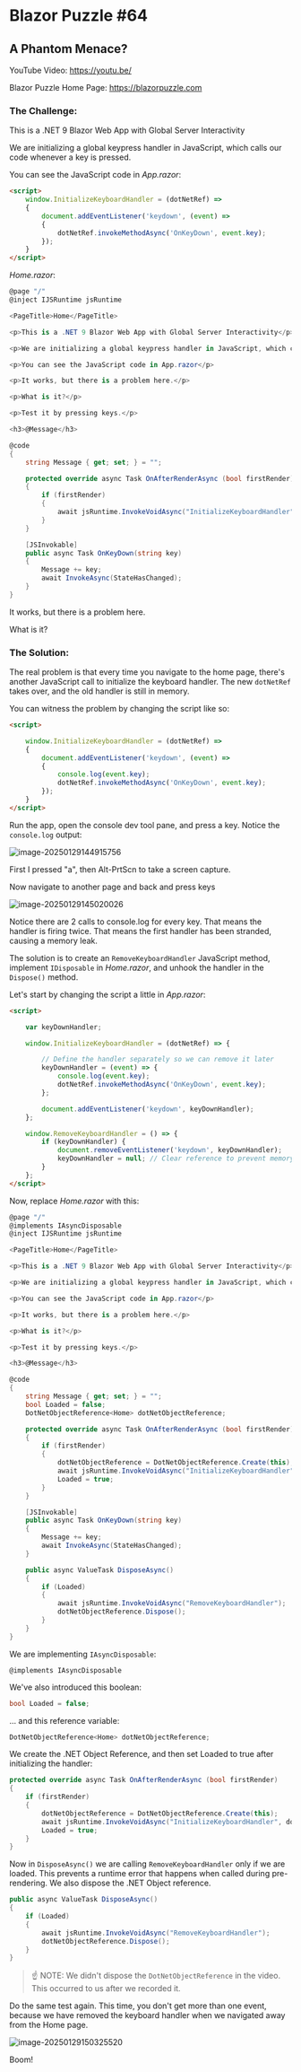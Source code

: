 # Blazor Puzzle #64

## A Phantom Menace?

YouTube Video: https://youtu.be/

Blazor Puzzle Home Page: https://blazorpuzzle.com

### The Challenge:

This is a .NET 9 Blazor Web App with Global Server Interactivity

We are initializing a global keypress handler in JavaScript, which calls our code whenever a key is pressed.

You can see the JavaScript code in *App.razor*:

```html
<script>
    window.InitializeKeyboardHandler = (dotNetRef) =>
    {
        document.addEventListener('keydown', (event) =>
        {
            dotNetRef.invokeMethodAsync('OnKeyDown', event.key);
        });
    }
</script>
```

*Home.razor*:

```c#
@page "/"
@inject IJSRuntime jsRuntime

<PageTitle>Home</PageTitle>

<p>This is a .NET 9 Blazor Web App with Global Server Interactivity</p>

<p>We are initializing a global keypress handler in JavaScript, which calls our code whenever a key is pressed.</p>

<p>You can see the JavaScript code in App.razor</p>

<p>It works, but there is a problem here.</p>

<p>What is it?</p>

<p>Test it by pressing keys.</p>

<h3>@Message</h3>

@code 
{
    string Message { get; set; } = "";

    protected override async Task OnAfterRenderAsync (bool firstRender)
    {
        if (firstRender)
        {
            await jsRuntime.InvokeVoidAsync("InitializeKeyboardHandler", DotNetObjectReference.Create(this));
        }
    }

    [JSInvokable]
    public async Task OnKeyDown(string key)
    {
        Message += key;
        await InvokeAsync(StateHasChanged);
    }
}
```

It works, but there is a problem here.

What is it?

### The Solution:

The real problem is that every time you navigate to the home page, there's another JavaScript call to initialize the keyboard handler. The new `dotNetRef` takes over, and the old handler is still in memory.

You can witness the problem by changing the script like so:

```html
<script>

    window.InitializeKeyboardHandler = (dotNetRef) =>
    {
        document.addEventListener('keydown', (event) =>
        {
            console.log(event.key);
            dotNetRef.invokeMethodAsync('OnKeyDown', event.key);
        });
    }
</script>
```

Run the app, open the console dev tool pane, and press a key. Notice the `console.log` output:

![image-20250129144915756](images/image-20250129144915756.png)

First I pressed "a", then Alt-PrtScn to take a screen capture.

Now navigate to another page and back and press keys

![image-20250129145020026](images/image-20250129145020026.png)

Notice there are 2 calls to console.log for every key. That means the handler is firing twice. That means the first handler has been stranded, causing a memory leak.

The solution is to create an `RemoveKeyboardHandler` JavaScript method, implement `IDisposable` in *Home.razor*, and unhook the handler in the `Dispose()` method. 

Let's start by changing the script a little in *App.razor*:

```html
<script>

    var keyDownHandler;

    window.InitializeKeyboardHandler = (dotNetRef) => {

        // Define the handler separately so we can remove it later
        keyDownHandler = (event) => {
            console.log(event.key);
            dotNetRef.invokeMethodAsync('OnKeyDown', event.key);
        };

        document.addEventListener('keydown', keyDownHandler);
    };

    window.RemoveKeyboardHandler = () => {
        if (keyDownHandler) {
            document.removeEventListener('keydown', keyDownHandler);
            keyDownHandler = null; // Clear reference to prevent memory leaks
        }
    };
</script>
```

Now, replace *Home.razor* with this:

```c#
@page "/"
@implements IAsyncDisposable
@inject IJSRuntime jsRuntime

<PageTitle>Home</PageTitle>

<p>This is a .NET 9 Blazor Web App with Global Server Interactivity</p>

<p>We are initializing a global keypress handler in JavaScript, which calls our code whenever a key is pressed.</p>

<p>You can see the JavaScript code in App.razor</p>

<p>It works, but there is a problem here.</p>

<p>What is it?</p>

<p>Test it by pressing keys.</p>

<h3>@Message</h3>

@code 
{
    string Message { get; set; } = "";
    bool Loaded = false;
    DotNetObjectReference<Home> dotNetObjectReference;

    protected override async Task OnAfterRenderAsync (bool firstRender)
    {
        if (firstRender)
        {
            dotNetObjectReference = DotNetObjectReference.Create(this);
            await jsRuntime.InvokeVoidAsync("InitializeKeyboardHandler", dotNetObjectReference);
            Loaded = true;
        }
    }

    [JSInvokable]
    public async Task OnKeyDown(string key)
    {
        Message += key;
        await InvokeAsync(StateHasChanged);
    }

    public async ValueTask DisposeAsync()
    {
        if (Loaded) 
        {
            await jsRuntime.InvokeVoidAsync("RemoveKeyboardHandler");
            dotNetObjectReference.Dispose();
        }
    }
}
```

We are implementing `IAsyncDisposable`:

```
@implements IAsyncDisposable
```

We've also introduced this boolean:

```c#
bool Loaded = false;
```

... and this reference variable:

```c#
DotNetObjectReference<Home> dotNetObjectReference;
```

We create the .NET Object Reference, and then set Loaded to true after initializing the handler:

```c#
protected override async Task OnAfterRenderAsync (bool firstRender)
{
    if (firstRender)
    {
        dotNetObjectReference = DotNetObjectReference.Create(this);
        await jsRuntime.InvokeVoidAsync("InitializeKeyboardHandler", dotNetObjectReference);
        Loaded = true;
    }
}
```

Now in `DisposeAsync()` we are calling `RemoveKeyboardHandler` only if we are loaded. This prevents a runtime error that happens when called during pre-rendering. We also dispose the .NET Object reference.

```c#
public async ValueTask DisposeAsync()
{
    if (Loaded) 
    {
        await jsRuntime.InvokeVoidAsync("RemoveKeyboardHandler");
        dotNetObjectReference.Dispose();
    }
}
```

> :point_up: NOTE: We didn't dispose the `DotNetObjectReference` in the video. This occurred to us after we recorded it.

Do the same test again. This time, you don't get more than one event, because we have removed the keyboard handler when we navigated away from the Home page.

![image-20250129150325520](images/image-20250129150325520.png)

Boom!
